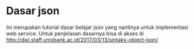 # Dasar json
Ini merupakan tutorial dasar belajar json yang nantinya untuk implementasi web service.
Untuk penjelasan dasarnya bisa di akses di http://dwi.staff.unisbank.ac.id/2017/03/13/sintaks-object-json/
